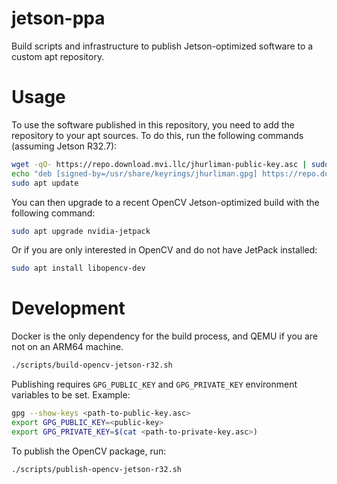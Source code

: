 # jetson-ppa
Build scripts and infrastructure to publish Jetson-optimized software to a custom apt repository.

# Usage

To use the software published in this repository, you need to add the repository to your apt sources. To do this, run the following commands (assuming Jetson R32.7):

```bash
wget -qO- https://repo.download.mvi.llc/jhurliman-public-key.asc | sudo gpg --no-default-keyring --keyring /usr/share/keyrings/jhurliman.gpg --import
echo "deb [signed-by=/usr/share/keyrings/jhurliman.gpg] https://repo.download.mvi.llc/jetson/common r32.7 main" | sudo tee /etc/apt/sources.list.d/mvi-ppa.list
sudo apt update
```

You can then upgrade to a recent OpenCV Jetson-optimized build with the following command:

```bash
sudo apt upgrade nvidia-jetpack
```

Or if you are only interested in OpenCV and do not have JetPack installed:

```bash
sudo apt install libopencv-dev
```

# Development

Docker is the only dependency for the build process, and QEMU if you are not on an ARM64 machine.

```bash
./scripts/build-opencv-jetson-r32.sh
```

Publishing requires `GPG_PUBLIC_KEY` and `GPG_PRIVATE_KEY` environment variables to be set. Example:

```bash
gpg --show-keys <path-to-public-key.asc>
export GPG_PUBLIC_KEY=<public-key>
export GPG_PRIVATE_KEY=$(cat <path-to-private-key.asc>)
```

To publish the OpenCV package, run:

```bash
./scripts/publish-opencv-jetson-r32.sh
```
